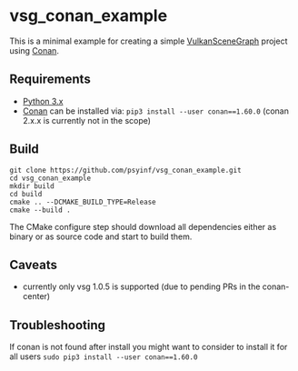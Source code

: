 # vsg_conan_example

This is a minimal example for creating a simple [VulkanSceneGraph](https://VulkanSceneGraph.org) project using [Conan](https://conan.io).

## Requirements
* [Python 3.x](https://python.org)
* [Conan](https://conan.io) can be installed via: `pip3 install --user conan==1.60.0`
  (conan 2.x.x is currently not in the scope)

## Build
```
git clone https://github.com/psyinf/vsg_conan_example.git
cd vsg_conan_example
mkdir build
cd build
cmake .. --DCMAKE_BUILD_TYPE=Release
cmake --build .
```
The CMake configure step should download all dependencies either as binary or as source code and start to build them. 

## Caveats
* currently only vsg 1.0.5 is supported (due to pending PRs in the conan-center)

## Troubleshooting
If conan is not found after install you might want to consider to install it for all users
`sudo pip3 install --user conan==1.60.0`
